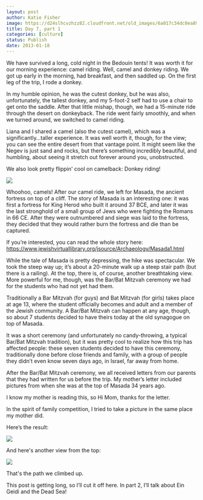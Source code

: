```yaml
---
layout: post
author: Katie Fisher
image: https://d24slhcvzhzz82.cloudfront.net/old_images/6a017c34dc0ea8970b017d3fb2b4a3970c-800wi.jpg
title: Day 7, part 1
categories: [culture]
status: Publish
date: 2013-01-18
---
```


We have survived a long, cold night in the Bedouin tents! It was worth it for our morning experience:
camel riding. Well, camel and donkey
riding. We got up early in the morning,
had breakfast, and then saddled up. On
the first leg of the trip, I rode a donkey.

In my humble opinion, he was the cutest donkey, but he was also,
unfortunately, the tallest donkey, and my 5-foot-2 self had to use a chair to
get onto the saddle. After that little
mishap, though, we had a 15-minute ride through the desert on donkeyback. The ride went fairly smoothly, and when we
turned around, we switched to camel riding.

Liana and I shared a camel (also the cutest camel), which was a
significantly…taller experience. It was
well worth it, though, for the view; you can see the entire desert from that
vantage point. It might seem like the
Negev is just sand and rocks, but there’s something incredibly beautiful, and
humbling, about seeing it stretch out forever around you, unobstructed.

We also look pretty flippin' cool on camelback:
Donkey riding!


![](https://d24slhcvzhzz82.cloudfront.net/old_images/caltech_as_it_happens/6a0105349b8251970b017c3583da1a970b.jpg)

Whoohoo, camels!
After our camel ride, we left for Masada, the ancient
fortress on top of a cliff. The story of
Masada is an interesting one: it was first a fortress for King Herod who built
it around 37 BCE, and later it was the last stronghold of a small group of Jews
who were fighting the Romans in 66 CE. After they were outnumbered and siege was laid to the fortress, they decided that they would rather burn the fortress and die than be captured.

If you’re interested, you can read the whole story here: https://www.jewishvirtuallibrary.org/jsource/Archaeology/Masada1.html

While the tale of Masada is pretty depressing, the hike was
spectacular. We took the steep way up;
it’s about a 20-minute walk up a steep stair path (but there is a
railing). At the top, there is, of
course, another breathtaking view. More
powerful for me, though, was the Bar/Bat Mitzvah ceremony we had for the
students who had not yet had them.

Traditionally a Bar Mitzvah (for guys) and Bat Mitzvah (for girls) takes
place at age 13, where the student officially becomes and adult and a member of
the Jewish community. A Bar/Bat Mitzvah
can happen at any age, though, so about 7 students decided to have theirs today
at the old synagogue on top of Masada.

It was a short ceremony (and unfortunately no candy-throwing, a typical
Bar/Bat Mitzvah tradition), but it was pretty cool to realize how this
trip has affected people: these seven students decided to have
this ceremony, traditionally done before close friends and family, with a
group of people they didn’t even know seven days ago, in Israel, far away from
home.

After the Bar/Bat Mitzvah ceremony, we all received letters
from our parents that they had written for us before the trip. My mother’s letter included pictures from
when she was at the top of Masada 34 years ago.

I know my mother is reading this, so Hi Mom, thanks for the letter.

In the spirit of family competition, I tried to
take a picture in the same place my mother did.

Here’s the result:


![](https://d24slhcvzhzz82.cloudfront.net/old_images/caltech_as_it_happens/6a0105349b8251970b017c3583df9a970b.jpg)

And here's another view from the top:


![](https://d24slhcvzhzz82.cloudfront.net/old_images/caltech_as_it_happens/6a0105349b8251970b017c3583eb10970b.jpg)

That's the path we climbed up.

This post is getting long, so I’ll cut it off here. In part 2, I’ll talk about Ein Geidi and the
Dead Sea!
